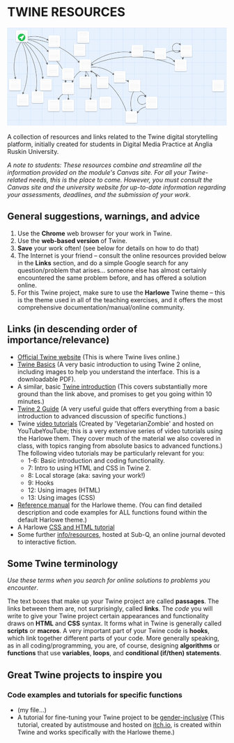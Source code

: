 # TWINE RESOURCES
![birdseye][image]

[image]: https://github.com/st01c/Twine-resources/blob/master/_images/Twine-birdseye01.png

A collection of resources and links related to the Twine digital storytelling platform, initially created for students in Digital Media Practice at Anglia Ruskin University.

_A note to students: These resources combine and streamline all the information provided on the module's Canvas site. For all your Twine-related needs, this is the place to come. However, you must consult the Canvas site and the university website for up-to-date information regarding your assessments, deadlines, and the submission of your work_.

## General suggestions, warnings, and advice
1. Use the **Chrome** web browser for your work in Twine.
2. Use the **web-based version** of Twine.
3. **Save** your work often! (see below for details on how to do that)
4. The Internet is your friend – consult the online resources provided below in the **Links** section, and do a simple Google search for any question/problem that arises... someone else has almost certainly encountered the same problem before, and has offered a solution online.
5. For this Twine project, make sure to use the **Harlowe** Twine theme – this is the theme used in all of the teaching exercises, and it offers the most comprehensive documentation/manual/online community.

## Links (in descending order of importance/relevance)
- [Official Twine website](http://twinery.org/) (This is where Twine lives online.)
- [Twine Basics](https://ackland.org/files/2016/02/Twine-Style-Help-Guide-1-1.pdf) (A very basic introduction to using Twine 2 online, including images to help you understand the interface. This is a downloadable PDF).
- A similar, basic [Twine introduction](http://www.toryhoke.com/2015/02/24/twine-10-minutes-write-interactive-fiction-today/) (This covers substantially more ground than the link above, and promises to get you going within 10 minutes.)
- [Twine 2 Guide](http://twinery.org/wiki/twine2:guide) (A very useful guide that offers everything from a basic introduction to advanced discussion of specific functions.)
- Twine [video tutorials](https://www.youtube.com/playlist?list=PLFgjYYTq6xyjBtXJTvEaBTVUWxirY6q24) (Created by 'VegetarianZombie' and hosted on YouTubeYouTube; this is a very extensive series of video tutorials using the Harlowe them. They cover much of the material we also covered in class, with topics ranging from absolute basics to advanced functions.)
   The following video tutorials may be particularly relevant for you:
  + 1-6: Basic introduction and coding functionality.
  + 7: Intro to using HTML and CSS in Twine 2.
  + 8: Local storage (aka: saving your work!)
  + 9: Hooks
  + 12: Using images (HTML) 
  + 13: Using images (CSS)
- [Reference manual](https://twine2.neocities.org/) for the Harlowe theme. (You can find detailed description and code examples for ALL functions found within the default Harlowe theme.)
- A Harlowe [CSS and HTML tutorial](https://furkleindustries.com/fictions/twine/twine2_CSS_tutorial/)
- Some further [info/resources](https://sub-q.com/about/ideas-and-resources/), hosted at Sub-Q, an online journal devoted to interactive fiction.
  
## Some Twine terminology
_Use these terms when you search for online solutions to problems you encounter_.

The text boxes that make up your Twine project are called **passages**. The links between them are, not surprisingly, called **links**. The _code_ you will write to give your Twine project certain appearances and functionality draws on **HTML** and **CSS** syntax. It forms what in Twine is generally called **scripts** or **macros**. A very important part of your Twine code is **hooks**, which link together different parts of your code. More generally speaking, as in all coding/programming, you are, of course, designing **algorithms** or **functions** that use **variables**, **loops**, and **conditional (if/then) statements**.

## Great Twine projects to inspire you

### Code examples and tutorials for specific functions
- (my file…)
- A tutorial for fine-tuning your Twine project to be [gender-inclusive](https://autistmouse.itch.io/gender-inclusive-twine-code-tutorial) (This tutorial, created by autistmouse and hosted on [itch.io](https://itch.io/), is created within Twine and works specifically with the Harlowe theme.)
